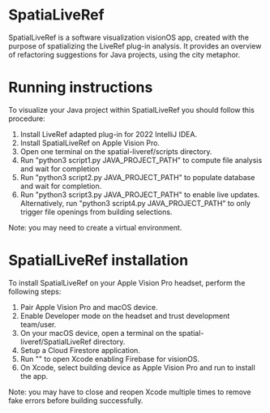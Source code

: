 # SpatiaLiveRef

SpatialLiveRef is a software visualization visionOS app, created with the purpose of spatializing the LiveRef plug-in analysis. It provides an overview of refactoring suggestions for Java projects, using the city metaphor.

# Running instructions

To visualize your Java project within SpatialLiveRef you should follow this procedure:

1. Install LiveRef adapted plug-in for 2022 IntelliJ IDEA.
2. Install SpatialLiveRef on Apple Vision Pro.
3. Open one terminal on the spatial-liveref/scripts directory.
4. Run "python3 script1.py JAVA_PROJECT_PATH" to compute file analysis and wait for completion
5. Run "python3 script2.py JAVA_PROJECT_PATH" to populate database and wait for completion.
6. Run "python3 script3.py JAVA_PROJECT_PATH" to enable live updates. Alternatively, run "python3 script4.py JAVA_PROJECT_PATH" to only trigger file openings from building selections.

Note: you may need to create a virtual environment.

# SpatialLiveRef installation

To install SpatialLiveRef on your Apple Vision Pro headset, perform the following steps:
1. Pair Apple Vision Pro and macOS device.
2. Enable Developer mode on the headset and trust development team/user.
3. On your macOS device, open a terminal on the spatial-liveref/SpatialLiveRef directory.
4. Setup a Cloud Firestore application.
5. Run "" to open Xcode enabling Firebase for visionOS.
6. On Xcode, select building device as Apple Vision Pro and run to install the app.

Note: you may have to close and reopen Xcode multiple times to remove fake errors before building successfully.
